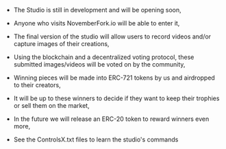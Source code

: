 - The Studio is still in development and will be opening soon,
- Anyone who visits NovemberFork.io will be able to enter it,
- The final version of the studio will allow users to record videos and/or capture images of their creations,
- Using the blockchain and a decentralized voting protocol, these submitted images/videos will be voted on by the community,
- Winning pieces will be made into ERC-721 tokens by us and airdropped to their creators, 
- It will be up to these winners to decide if they want to keep their trophies or sell them on the market,

- In the future we will release an ERC-20 token to reward winners even more,

- See the ControlsX.txt files to learn the studio's commands
